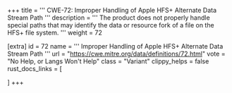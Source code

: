 +++
title = '''
CWE-72: Improper Handling of Apple HFS+ Alternate Data Stream Path
'''
description	= '''
The product does not properly handle special paths that may identify the data or resource fork of a file on the HFS+ file system.
'''
weight = 72

[extra]
id = 72
name = '''
Improper Handling of Apple HFS+ Alternate Data Stream Path
'''
url = "https://cwe.mitre.org/data/definitions/72.html"
vote = "No Help, or Langs Won't Help"
class = "Variant"
clippy_helps = false
rust_docs_links = [
	
]
+++

